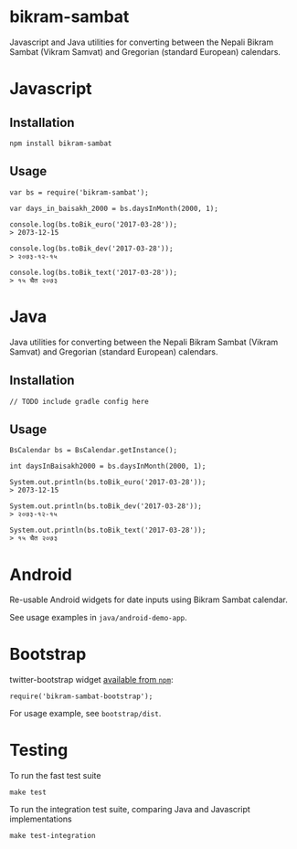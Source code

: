 bikram-sambat
=============

Javascript and Java utilities for converting between the Nepali Bikram Sambat (Vikram Samvat) and Gregorian (standard European) calendars.

# Javascript

## Installation

	npm install bikram-sambat

## Usage

	var bs = require('bikram-sambat');

	var days_in_baisakh_2000 = bs.daysInMonth(2000, 1);

	console.log(bs.toBik_euro('2017-03-28'));
	> 2073-12-15

	console.log(bs.toBik_dev('2017-03-28'));
	> २०७३-१२-१५

	console.log(bs.toBik_text('2017-03-28'));
	> १५ चैत २०७३


# Java

Java utilities for converting between the Nepali Bikram Sambat (Vikram Samvat) and Gregorian (standard European) calendars.

## Installation

	// TODO include gradle config here

## Usage

	BsCalendar bs = BsCalendar.getInstance();

	int daysInBaisakh2000 = bs.daysInMonth(2000, 1);

	System.out.println(bs.toBik_euro('2017-03-28'));
	> 2073-12-15

	System.out.println(bs.toBik_dev('2017-03-28'));
	> २०७३-१२-१५

	System.out.println(bs.toBik_text('2017-03-28'));
	> १५ चैत २०७३


# Android

Re-usable Android widgets for date inputs using Bikram Sambat calendar.

See usage examples in `java/android-demo-app`.


# Bootstrap

twitter-bootstrap widget [available from `npm`](https://www.npmjs.com/package/bikram-sambat-bootstrap):

	require('bikram-sambat-bootstrap');

For usage example, see `bootstrap/dist`.

# Testing

To run the fast test suite

	make test

To run the integration test suite, comparing Java and Javascript implementations

	make test-integration

